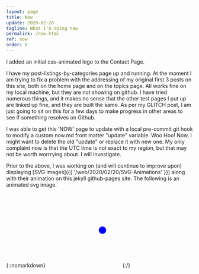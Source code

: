 ```yaml
---
layout: page
title: Now
update: 2020-02-28
tagline: What I'm doing now
permalink: /now.html
ref: now
order: 0
---
```


I added an initial css-animated logo to the Contact Page.

I have my post-listings-by-categories page up and running. At the moment I am trying to fix a problem with the addressing of my original first 3 posts on this site, both on the home page and on the topics page. All works fine on my local machine, but they are not showing on github. I have tried numerous things, and it makes no sense that the other test pages I put up are linked up fine, and they are built the same. As per my GLITCH post, I am just going to sit on this for a few days to make progress in other areas to see if something resolves on Github.

I was able to get this 'NOW' page to update with a local pre-commit git hook to modify a custom now.md front matter "update" variable. Woo Hoo! Now, I might want to delete the old "update" or replace it with new one. My only complaint now is that the UTC time is not exact to my region, but that may not be worth worrrying about. I will investigate.

Prior to the above, I was working on (and will continue to improve upon) displaying [SVG images]({{ '/web/2020/02/20/SVG-Animations' }}) along with their animation on this jekyll github-pages site. The following is an animated svg image.

{::nomarkdown}
<svg width="200" height=200>
    <circle id="circle-fade" cx="150" cy="100" r="10" fill="blue"/>
</svg>
{:/}
